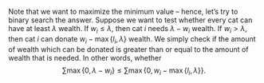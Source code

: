 Note that we want to maximize the minimum value – hence, let’s try to binary search the answer. Suppose we want to test whether every cat can have at least $\lambda$ wealth. If $w_i \leq \lambda$, then cat $i$ needs $\lambda - w_i$ wealth. If $w_i > \lambda$, then cat $i$ can donate $w_i - \max\{l_i, \lambda\}$ wealth. We simply check if the amount of wealth which can be donated is greater than or equal to the amount of wealth that is needed. In other words, whether
$$
\sum \max\{0, \lambda - w_i\} \leq \sum \max\{0, w_i - \max\{l_i, \lambda\}\}.
$$